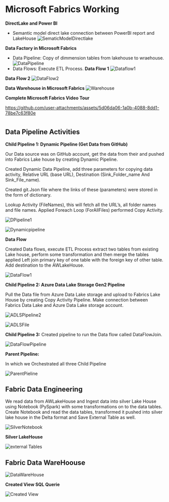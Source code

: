 # Microsoft Fabrics Working

**DirectLake and Power BI**
- Semantic model direct lake connection between PowerBI report and LakeHouse
![SematicModelDirectlake](https://github.com/user-attachments/assets/e56093f3-5ae3-43f5-97ab-a12553e42670)
  
**Data Factory in Microsoft Fabrics**
- Data Pipeline: Copy of dimmension tables from lakehouse to wraehouse.
![DataPipeline](https://github.com/user-attachments/assets/22ce23b6-5732-4569-8df8-d071eb4c67d6)
- Data Flows: Execute ETL Process.
**Data Flow 1**
  ![Dataflow1](https://github.com/user-attachments/assets/356f4d1f-b2ba-4a64-a075-b1604ea6cf16)

**Data Flow 2**
![DataFlow2](https://github.com/user-attachments/assets/ae62d351-6193-45d7-9b79-32900d91335b)

**Data Warehouse in Microsoft Fabrics**
![Warehouse](https://github.com/user-attachments/assets/1ffc9516-0ca1-4f06-9e57-5f014b02a8ea)

**Complete Microsoft Fabrics Video Tour**

https://github.com/user-attachments/assets/5d06da06-1a0b-4088-8dd1-78be7c63f80e
#

## Data Pipeline Activities

**Child Pipeline 1: Dynamic Pipeline (Get Data from GitHub)**

Our Data source was on GitHub account, get the data from their and pushed into Fabrics Lake house by creating Dynamic Pipeline. 

Created Dynamic Data Pipeline, add three parameters for copying data activity, Relative URL (base URL), Destination (Sink_Folder_name And Sink_File_name).

Created git.Json file where the links of these (parameters) were stored in the form of dictionary.

Lookup Activity (FileNames), this will fetch all the URL’s, all folder names and file names. Applied Foreach Loop (ForAllFiles) performed Copy Activity.

![DPipeline1](https://github.com/user-attachments/assets/ee683d47-2ff0-4d4a-bcf3-f111a3b5f6a9)

![Dynamicpipeline](https://github.com/user-attachments/assets/e4a677ff-9705-4638-8ec2-b5252bdc8e07)

**Data Flow**

Created Data flows, execute ETL Process extract two tables from existing Lake house, perform some transformation and then merge the tables applied Left join primary key of one table with the foreign key of other table. Add destination to the AWLakeHouse.

![DataFlow1](https://github.com/user-attachments/assets/f99c7790-d02b-48fb-8e01-749a6f77eb0d)

**Child Pipeline 2: Azure Data Lake Storage Gen2 Pipeline**

Pull the Data file from Azure Data Lake storage and upload to Fabrics Lake House by creating Copy Activity Pipeline. Make connection between Fabrics Data Lake and Azure Data Lake storage account.

![ADLSPipeline2](https://github.com/user-attachments/assets/11fcaf5f-2622-4be0-a221-e96233e0ce98)

![ADLSFile](https://github.com/user-attachments/assets/eb2d0fa0-2592-4ea2-a321-90fd96be4707)

**Child Pipeline 3:** Created pipeline to run the Data flow called DataFlowJoin.

![DataFlowPipeline](https://github.com/user-attachments/assets/5a489fe7-0914-4540-9414-393e8b526134)

**Parent Pipeline:**

In which we Orchestrated all three Child Pipeline

![ParentPieline](https://github.com/user-attachments/assets/645d7b69-e963-4269-a7b4-f994f717979a)

## Fabric Data Engineering

We read data from AWLakeHouse and Ingest data into silver Lake House using Notebook (PySpark) with some transformations on to the data tables. Create Notebook and read the data tables, transformed it pushed into silver lake house in the Delta format and Save External Table as well.

![SilverNotebook](https://github.com/user-attachments/assets/da48d21c-537b-46d4-bd41-3cad4aee0120)

**Silver LakeHouse**

![external Tables](https://github.com/user-attachments/assets/a3727ffe-f91a-4e3e-9fa4-ce356fff332a)

## Fabric Data WareHoouse

![DataWareHouse](https://github.com/user-attachments/assets/e8211f46-dbcd-473e-8389-efd8fb1e9f4c)

**Created View SQL Querie**

![Created View](https://github.com/user-attachments/assets/fae95c7e-2aa6-4924-8fc6-fc53970e62e7)



